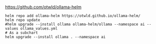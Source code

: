 https://github.com/otwld/ollama-helm

```
helm repo add ollama-helm https://otwld.github.io/ollama-helm/
helm repo update
#helm upgrade --install ollama ollama-helm/ollama --namespace ai --values ollama_values.yml
# As a subchart
helm upgrade --install ollama . --namespace ai 
```


